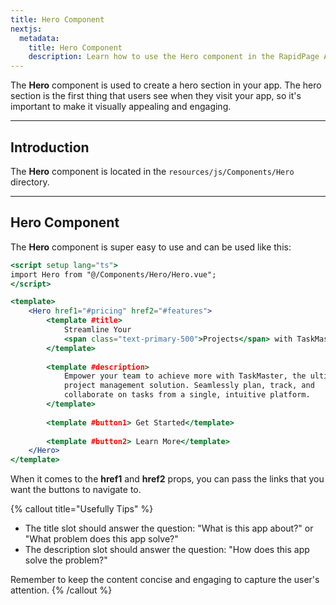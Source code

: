 ```yaml
---
title: Hero Component
nextjs:
  metadata:
    title: Hero Component
    description: Learn how to use the Hero component in the RapidPage App Starter Kit
---
```


The **Hero** component is used to create a hero section in your app. The hero section is the first thing that users see when they visit your app, so it's important to make it visually appealing and engaging.

---

## Introduction

The **Hero** component is located in the `resources/js/Components/Hero` directory.

---

## Hero Component

The **Hero** component is super easy to use and can be used like this:

```jsx
<script setup lang="ts">
import Hero from "@/Components/Hero/Hero.vue";
</script>

<template>
    <Hero href1="#pricing" href2="#features">
        <template #title>
            Streamline Your
            <span class="text-primary-500">Projects</span> with TaskMaster
        </template>
    
        <template #description>
            Empower your team to achieve more with TaskMaster, the ultimate
            project management solution. Seamlessly plan, track, and
            collaborate on tasks from a single, intuitive platform.
        </template>
    
        <template #button1> Get Started</template>
    
        <template #button2> Learn More</template>
    </Hero>
</template>
```

When it comes to the **href1** and **href2** props, you can pass the links that you want the buttons to navigate to.

{% callout title="Usefully Tips" %}
- The title slot should answer the question: "What is this app about?" or "What problem does this app solve?"
- The description slot should answer the question: "How does this app solve the problem?"

Remember to keep the content concise and engaging to capture the user's attention.
{% /callout %}

